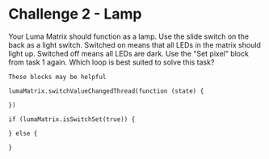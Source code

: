 # Challenge 2 - Lamp

Your Luma Matrix should function as a lamp. Use the slide switch on the back as a light switch. Switched on means that all LEDs in the matrix should light up. Switched off means all LEDs are dark. Use the "Set pixel" block from task 1 again. Which loop is best suited to solve this task?

```admonish tip
These blocks may be helpful
```

```blocks
lumaMatrix.switchValueChangedThread(function (state) {
	
})

if (lumaMatrix.isSwitchSet(true)) {
	
} else {
	
}
```






<script src="../assets/js/gh-pages-embed.js"></script><script>makeCodeRender("https://makecode.microbit.org/", "ines-hpmm/pxt-luma-matrix");</script>